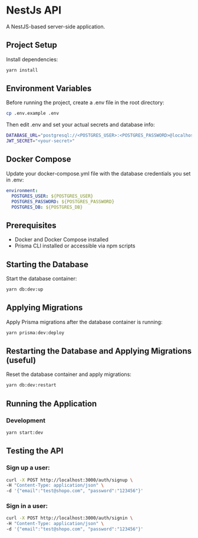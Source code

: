 # NestJs API

A NestJS-based server-side application.

## Project Setup

Install dependencies:

```bash
yarn install
```

## Environment Variables

Before running the project, create a .env file in the root directory:

```bash
cp .env.example .env
```

Then edit .env and set your actual secrets and database info:

```bash
DATABASE_URL="postgresql://<POSTGRES_USER>:<POSTGRES_PASSWORD>@localhost:5434/<POSTGRES_DB>?schema=public"
JWT_SECRET="<your-secret>"
```

## Docker Compose

Update your docker-compose.yml file with the database credentials you set in .env:

```yaml
environment:
  POSTGRES_USER: ${POSTGRES_USER}
  POSTGRES_PASSWORD: ${POSTGRES_PASSWORD}
  POSTGRES_DB: ${POSTGRES_DB}
```

## Prerequisites

- Docker and Docker Compose installed
- Prisma CLI installed or accessible via npm scripts

## Starting the Database

Start the database container:

```bash
yarn db:dev:up
```

## Applying Migrations

Apply Prisma migrations after the database container is running:

```bash
yarn prisma:dev:deploy
```

## Restarting the Database and Applying Migrations (useful)

Reset the database container and apply migrations:

```bash
yarn db:dev:restart
```

## Running the Application

### Development

```bash
yarn start:dev
```

## Testing the API

### Sign up a user:

```bash
curl -X POST http://localhost:3000/auth/signup \
-H "Content-Type: application/json" \
-d '{"email":"test@shopo.com", "password":"123456"}'
```

### Sign in a user:

```bash
curl -X POST http://localhost:3000/auth/signin \
-H "Content-Type: application/json" \
-d '{"email":"test@shopo.com", "password":"123456"}'
```
